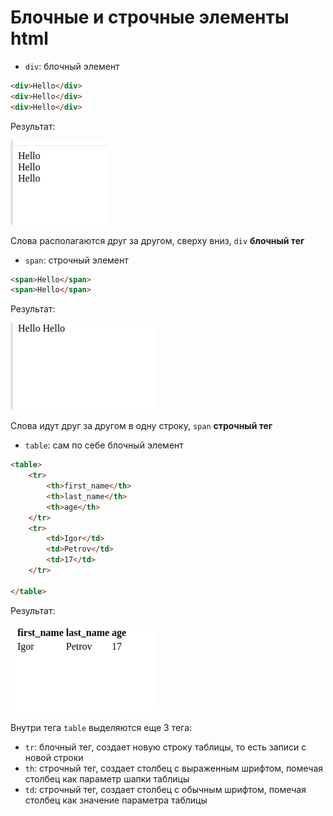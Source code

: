 # Блочные и строчные элементы html

+ `div`: блочный элемент 
```html
<div>Hello</div>
<div>Hello</div>
<div>Hello</div>
```
Результат:

![Alt text](src/image.png)

Слова располагаются друг за другом, сверху вниз, `div` **блочный тег**  
+ `span`: строчный элемент
```html
<span>Hello</span>
<span>Hello</span>
```
Результат:

![Alt text](src/imageSpanTag.png)

Слова идут друг за другом в одну строку, `span` **строчный тег**
+ `table`: сам по себе блочный элемент
```html
<table>
    <tr> 
        <th>first_name</th>
        <th>last_name</th>
        <th>age</th>
    </tr>
    <tr>
        <td>Igor</td>
        <td>Petrov</td>
        <td>17</td>
    </tr>

</table>
```

Результат:

![Alt text](src/imageTableTags.png)

Внутри тега `table` выделяются еще 3 тега:
+ `tr`: блочный тег, создает новую строку таблицы, то есть записи с новой строки
+ `th`: строчный тег, создает столбец с выраженным шрифтом, помечая столбец как параметр шапки таблицы
+ `td`: строчный тег, создает столбец с обычным шрифтом, помечая столбец как значение параметра таблицы